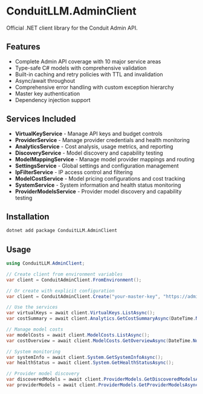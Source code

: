 # ConduitLLM.AdminClient

Official .NET client library for the Conduit Admin API.

## Features

- Complete Admin API coverage with 10 major service areas
- Type-safe C# models with comprehensive validation
- Built-in caching and retry policies with TTL and invalidation
- Async/await throughout
- Comprehensive error handling with custom exception hierarchy
- Master key authentication
- Dependency injection support

## Services Included

- **VirtualKeyService** - Manage API keys and budget controls
- **ProviderService** - Manage provider credentials and health monitoring
- **AnalyticsService** - Cost analysis, usage metrics, and reporting
- **DiscoveryService** - Model discovery and capability testing
- **ModelMappingService** - Manage model provider mappings and routing
- **SettingsService** - Global settings and configuration management
- **IpFilterService** - IP access control and filtering
- **ModelCostService** - Model pricing configurations and cost tracking
- **SystemService** - System information and health status monitoring
- **ProviderModelsService** - Provider model discovery and capability testing

## Installation

```bash
dotnet add package ConduitLLM.AdminClient
```

## Usage

```csharp
using ConduitLLM.AdminClient;

// Create client from environment variables
var client = ConduitAdminClient.FromEnvironment();

// Or create with explicit configuration
var client = ConduitAdminClient.Create("your-master-key", "https://admin-api-url");

// Use the services
var virtualKeys = await client.VirtualKeys.ListAsync();
var costSummary = await client.Analytics.GetCostSummaryAsync(DateTime.Now.AddDays(-7), DateTime.Now);

// Manage model costs
var modelCosts = await client.ModelCosts.ListAsync();
var costOverview = await client.ModelCosts.GetOverviewAsync(DateTime.Now.AddDays(-30), DateTime.Now);

// System monitoring
var systemInfo = await client.System.GetSystemInfoAsync();
var healthStatus = await client.System.GetHealthStatusAsync();

// Provider model discovery
var discoveredModels = await client.ProviderModels.GetDiscoveredModelsAsync();
var providerModels = await client.ProviderModels.GetProviderModelsAsync("openai");
```